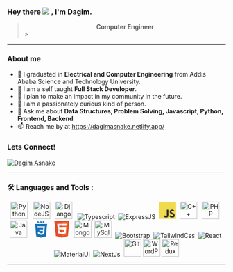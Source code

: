 ### Hey there <img src="https://media.giphy.com/media/hvRJCLFzcasrR4ia7z/giphy.gif" width="30px"/> , I'm Dagim.

> **<div align="center">Computer Engineer</div>** > <img src="https://komarev.com/ghpvc/?username=wubeZ&style=flat-square&color=blue" alt=""/>

<hr>

### About me

- 🌱 I graduated in **Electrical and Computer Engineering** from Addis Ababa Science and Technology University.
- 🌱 I am a self taught **Full Stack Developer**.
- 🎯 I plan to make an impact in my community in the future.
- 💯️ I am a passionately curious kind of person.
- 💬 Ask me about **Data Structures, Problem Solving, Javascript, Python, Frontend, Backend**
- 📫 Reach me by at https://dagimasnake.netlify.app/

<h3> Lets Connect!</h3>
<p align="left">
<a href="https://www.linkedin.com/in/dagim-asnake-088302185" target="blank"><img align="center" src="https://cdn.jsdelivr.net/gh/devicons/devicon/icons/linkedin/linkedin-original.svg" title="Linkedin" alt="Dagim Asnake" height="30" width="40" /></a>
</p>
<hr>  
  
### :hammer_and_wrench: Languages and Tools :
<div align="center">
  <img src="https://cdn.jsdelivr.net/gh/devicons/devicon/icons/python/python-original.svg" title="Python" **alt="Python" width = "40" height = "40" /> &nbsp;
  <img src="https://cdn.jsdelivr.net/gh/devicons/devicon/icons/nodejs/nodejs-original.svg" title="NodeJS" **alt="NodeJS" width = "40" height = "40" /> &nbsp;
  <img src="https://cdn.jsdelivr.net/gh/devicons/devicon/icons/django/django-plain.svg" title="Django" **alt="Django" width = "40" height = "40" /> &nbsp;       
  <img src="https://cdn.jsdelivr.net/gh/devicons/devicon/icons/typescript/typescript-original.svg" title="Typescript" **alt="Typescript" width:"40" height= "40"/>&nbsp;        
  <img src="https://cdn.jsdelivr.net/gh/devicons/devicon/icons/express/express-original-wordmark.svg" title="ExpressJS" **alt="ExpressJS" width:"40" height= "40"/>&nbsp;
  <img src="https://github.com/devicons/devicon/blob/master/icons/javascript/javascript-original.svg" title="JavaScript" alt="JavaScript" width="40" height="40"/>&nbsp;
  <img src="https://cdn.jsdelivr.net/gh/devicons/devicon/icons/cplusplus/cplusplus-original.svg" 
    title="C++" **alt="C++" width = "40" height = "40" /> &nbsp;
  <img src="https://cdn.jsdelivr.net/gh/devicons/devicon/icons/php/php-original.svg" title="PHP" **alt="PHP" width = "40" height = "40" /> &nbsp;  
  <img src="https://cdn.jsdelivr.net/gh/devicons/devicon/icons/java/java-original.svg"  title="Java" **alt="Java" width = "40" height = "40" /> &nbsp;
  <img src="https://github.com/devicons/devicon/blob/master/icons/css3/css3-plain-wordmark.svg"  title="CSS3" alt="CSS" width="40" height="40"/>&nbsp;
  <img src="https://github.com/devicons/devicon/blob/master/icons/html5/html5-original.svg" title="HTML5" alt="HTML" width="40" height="40"/>&nbsp;
  <img src="https://cdn.jsdelivr.net/gh/devicons/devicon/icons/mongodb/mongodb-plain-wordmark.svg" title="MongoDB" **alt="MongoDB" width="40" height="40"/>&nbsp;
  <img src="https://cdn.jsdelivr.net/gh/devicons/devicon/icons/mysql/mysql-original.svg" title="MySql" **alt="MySql" width="40" height="40"/>&nbsp;   
  <img src="https://cdn.jsdelivr.net/gh/devicons/devicon/icons/bootstrap/bootstrap-original.svg" title="Bootstrap" alt="Bootstrap" width="40" height="40"/>&nbsp;
  <img src="https://cdn.jsdelivr.net/gh/devicons/devicon/icons/tailwindcss/tailwindcss-plain.svg"
  title="TailwindCss" alt="TailwindCss" width="40" height="40"/>&nbsp;
  <img src="https://cdn.jsdelivr.net/gh/devicons/devicon/icons/react/react-original.svg" title="React" alt="React"      width="40" height="40"/>&nbsp;
  <img src="https://cdn.jsdelivr.net/gh/devicons/devicon/icons/materialui/materialui-original.svg" title="MaterialUi" alt="MaterialUi"      width="40" height="40"/>&nbsp;
  <img src="https://cdn.jsdelivr.net/gh/devicons/devicon/icons/nextjs/nextjs-original.svg" title="NextJs" alt="NextJs"    width="40" height="40"/>&nbsp;
  <img src="https://www.vectorlogo.zone/logos/git-scm/git-scm-icon.svg" title="Git" **alt="Git" width="40" height="40"/>
  <img src="https://cdn.jsdelivr.net/gh/devicons/devicon/icons/wordpress/wordpress-original.svg" title="WordPress" **alt="WordPress" width="40" height="40"/>
  <img src="https://cdn.jsdelivr.net/gh/devicons/devicon/icons/redux/redux-original.svg" title="Redux" **alt="Redux" width="40" height="40"/>
          
          
</div>
<hr>
  
<!-- ### :fire: My Stats : -->
<!-- <div align="center" >
  <a  href="https://github.com/DagimAsnake">
    <img align="center" src="https://github-readme-stats.vercel.app/api?username=DagimAsnake&theme=blue-green" />
  </a>
</div> -->
